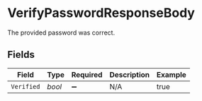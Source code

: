 # VerifyPasswordResponseBody

The provided password was correct.


## Fields

| Field              | Type               | Required           | Description        | Example            |
| ------------------ | ------------------ | ------------------ | ------------------ | ------------------ |
| `Verified`         | *bool*             | :heavy_minus_sign: | N/A                | true               |